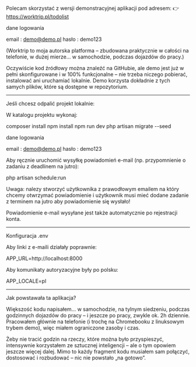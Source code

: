 
Polecam skorzystać z wersji demonstracyjnej aplikacji pod adresem:
👉 https://worktrip.pl/todolist

dane logowania 

email : demo@demo.pl
hasło : demo123

(Worktrip to moja autorska platforma – zbudowana praktycznie w całości na telefonie, w dużej mierze... w samochodzie, podczas dojazdów do pracy.)

Oczywiście kod źródłowy można znaleźć na GitHubie, ale demo jest już w pełni skonfigurowane i w 100% funkcjonalne – nie trzeba niczego pobierać, instalować ani uruchamiać lokalnie. Demo korzysta dokładnie z tych samych plików, które są dostępne w repozytorium.


---

Jeśli chcesz odpalić projekt lokalnie:

W katalogu projektu wykonaj:

composer install
npm install
npm run dev
php artisan migrate --seed

dane logowania 

email : demo@demo.pl
hasło : demo123

Aby ręcznie uruchomić wysyłkę powiadomień e-mail (np. przypomnienie o zadaniu z deadlinem na jutro):

php artisan schedule:run

Uwaga: nalezy stworzyć użytkownika z prawodłowym emailem na który chcemy
otwrzymać powiadomienie i użytkownik musi mieć dodane zadanie z terminem na jutro aby
powiadomienie się wysłało!

Powiadomienie e-mail wysyłane jest także automatycznie po rejestracji konta.


---

Konfiguracja .env

Aby linki z e-maili działały poprawnie:

APP_URL=http://localhost:8000

Aby komunikaty autoryzacyjne były po polsku:

APP_LOCALE=pl


---

Jak powstawała ta aplikacja?

Większość kodu napisałem... w samochodzie, na tylnym siedzeniu, podczas godzinnych dojazdów do pracy – i jeszcze po pracy, zwykle ok. 2h dziennie. Pracowałem głównie na telefonie (i trochę na Chromebooku z linuksowym trybem demo), więc miałem ograniczone zasoby i czas.

Żeby nie tracić godzin na rzeczy, które można było przyspieszyć, intensywnie korzystałem ze sztucznej inteligencji – ale o tym opowiem jeszcze więcej dalej. Mimo to każdy fragment kodu musiałem sam połączyć, dostosować i rozbudować – nic nie powstało „na gotowo”.


